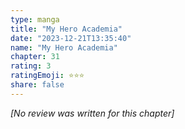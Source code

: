 ```yaml
---
type: manga
title: "My Hero Academia"
date: "2023-12-21T13:35:40"
name: "My Hero Academia"
chapter: 31
rating: 3
ratingEmoji: ⭐️⭐️⭐️
share: false
---
```


*[No review was written for this chapter]*
